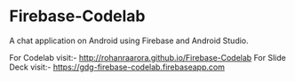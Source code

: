 # Firebase-Codelab
A chat application on Android using Firebase and Android Studio.




For Codelab visit:- http://rohanraarora.github.io/Firebase-Codelab
For Slide Deck visit:- https://gdg-firebase-codelab.firebaseapp.com


